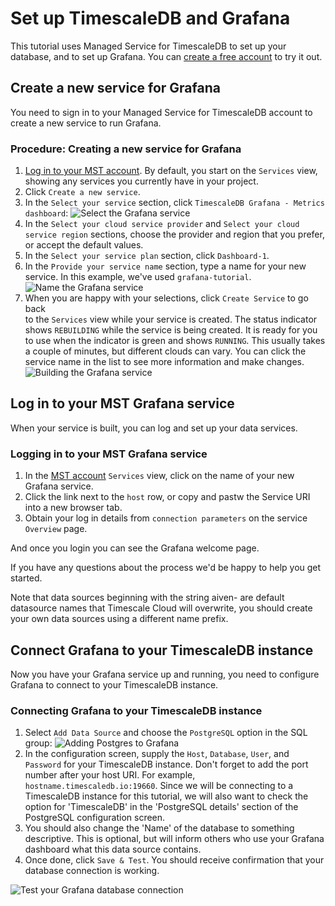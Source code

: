 # Set up TimescaleDB and Grafana
This tutorial uses Managed Service for TimescaleDB to set up your database, and
to set up Grafana. You can [create a free account][mst-login] to try it out.

## Create a new service for Grafana
You need to sign in to your Managed Service for TimescaleDB account to create a
new service to run Grafana.

### Procedure: Creating a new service for Grafana
1.  [Log in to your MST account][mst-login]. By default, you start on the
    `Services` view, showing any services you currently have in your project.
1.  Click `Create a new service`.
1.  In the `Select your service` section, click `TimescaleDB Grafana - Metrics
    dashboard`:
    <img class="main-content__illustration" src="https://assets.iobeam.com/images/docs/mst-selectservice-grafana.png" alt="Select the Grafana service"/>
1.  In the `Select your cloud service provider` and `Select your cloud service
    region` sections, choose the provider and region that you prefer, or accept
    the default values.
1.  In the `Select your service plan` section, click `Dashboard-1`.
1.  In the `Provide your service name` section, type a name for your new
    service. In this example, we've used `grafana-tutorial`.
    <img class="main-content__illustration" src="https://assets.iobeam.com/images/docs/mst-nameservice-grafana.png" alt="Name the Grafana service"/>
1.  When you are happy with your selections, click `Create Service` to go back  
    to the `Services` view while your service is created. The status indicator
    shows `REBUILDING` while the service is being created. It is ready for you
    to use when the indicator is green and shows `RUNNING`. This usually takes
    a couple of minutes, but different clouds can vary. You can click the
    service name in the list to see more information and make changes.
    <img class="main-content__illustration" src="https://assets.iobeam.com/images/docs/mst-buildservice-grafana.png" alt="Building the Grafana service"/>

## Log in to your MST Grafana service
When your service is built, you can log and set up your data services.

### Logging in to your MST Grafana service
1.  In the [MST account][mst-login] `Services` view, click on the name of your new Grafana service.
1.  Click the link next to the `host` row, or copy and pastw the Service URI into a new browser tab.
1.  Obtain your log in details from `connection parameters` on the service `Overview` page.


And once you login you can see the Grafana welcome page.


If you have any questions about the process we'd be happy to help you get started.

Note that data sources beginning with the string aiven- are default datasource names that Timescale Cloud will overwrite, you should create your own data sources using a different name prefix.


## Connect Grafana to your TimescaleDB instance
Now you have your Grafana service up and running,  you need to configure Grafana to connect to your TimescaleDB instance.

### Connecting Grafana to your TimescaleDB instance
1.  Select `Add Data Source` and choose the `PostgreSQL` option in the SQL group:
    <img class="main-content__illustration" src="https://assets.iobeam.com/images/docs/screenshots-for-grafana-tutorial/add_data_source.png" alt="Adding Postgres to Grafana"/>
1.  In the configuration screen, supply the `Host`, `Database`, `User`, and `Password` for
your TimescaleDB instance.
Don't forget to add the port number after your host URI. For example, `hostname.timescaledb.io:19660`.
Since we will be connecting to a TimescaleDB instance for this
tutorial, we will also want to check the option for 'TimescaleDB' in the
'PostgreSQL details' section of the PostgreSQL configuration screen.
1.  You should also change the 'Name' of the database to something descriptive. This is
optional, but will inform others who use your Grafana dashboard what this data source
contains.
1.  Once done, click `Save & Test`. You should receive confirmation that your database
connection is working.

<img class="main-content__illustration" src="https://assets.iobeam.com/images/docs/screenshots-for-grafana-tutorial/save_and_test.png" alt="Test your Grafana database connection"/>

[mst-login]: https://portal.timescale.cloud/login
